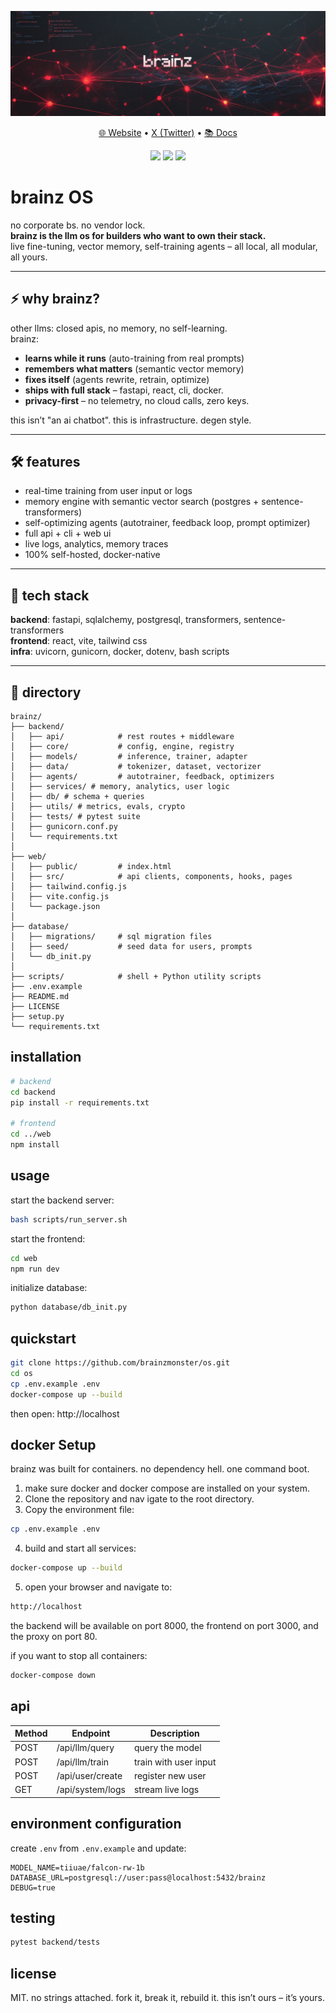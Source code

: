 <p align="center">
  <img src="./img/logo.png">
</p>

<p align="center">
  <a href="https://brainz.monster/">🌐 Website</a> •
  <a href="https://x.com/brainzmonster">X (Twitter)</a> •
  <a href="https://brainz.gitbook.io/os">📚 Docs</a>
</p>

<p align="center">
  <img src="https://img.shields.io/badge/Built_with-FastAPI-green?style=flat-square">
  <img src="https://img.shields.io/badge/Frontend-React-blue?style=flat-square">
  <img src="https://img.shields.io/badge/License-MIT-lightgrey?style=flat-square">
</p>

# brainz OS

no corporate bs. no vendor lock.  
**brainz is the llm os for builders who want to own their stack.**  
live fine-tuning, vector memory, self-training agents – all local, all modular, all yours.

---

## ⚡ why brainz?

other llms: closed apis, no memory, no self-learning.  
brainz:  
- **learns while it runs** (auto-training from real prompts)  
- **remembers what matters** (semantic vector memory)  
- **fixes itself** (agents rewrite, retrain, optimize)  
- **ships with full stack** – fastapi, react, cli, docker.  
- **privacy-first** – no telemetry, no cloud calls, zero keys.

this isn’t "an ai chatbot". this is infrastructure. degen style.

---

## 🛠 features

- real-time training from user input or logs  
- memory engine with semantic vector search (postgres + sentence-transformers)  
- self-optimizing agents (autotrainer, feedback loop, prompt optimizer)  
- full api + cli + web ui  
- live logs, analytics, memory traces  
- 100% self-hosted, docker-native

---

## 🧠 tech stack

**backend**: fastapi, sqlalchemy, postgresql, transformers, sentence-transformers  
**frontend**: react, vite, tailwind css  
**infra**: uvicorn, gunicorn, docker, dotenv, bash scripts

---

## 📂 directory

```
brainz/
├── backend/
│   ├── api/            # rest routes + middleware
│   ├── core/           # config, engine, registry
│   ├── models/         # inference, trainer, adapter
│   ├── data/           # tokenizer, dataset, vectorizer
│   ├── agents/         # autotrainer, feedback, optimizers
│ 	├── services/ # memory, analytics, user logic
│	├── db/ # schema + queries
│	├── utils/ # metrics, evals, crypto
│ 	├── tests/ # pytest suite
│   ├── gunicorn.conf.py
│   └── requirements.txt
│
├── web/
│   ├── public/         # index.html
│   ├── src/            # api clients, components, hooks, pages
│   ├── tailwind.config.js
│   ├── vite.config.js
│   └── package.json
│
├── database/
│   ├── migrations/     # sql migration files
│   ├── seed/           # seed data for users, prompts
│   └── db_init.py
│
├── scripts/            # shell + Python utility scripts
├── .env.example
├── README.md
├── LICENSE
├── setup.py
└── requirements.txt
```

## installation

```bash
# backend
cd backend
pip install -r requirements.txt

# frontend
cd ../web
npm install
```

## usage

start the backend server:

```bash
bash scripts/run_server.sh
```

start the frontend:

```bash
cd web
npm run dev
```

initialize database:

```bash
python database/db_init.py
```

## quickstart

```bash
git clone https://github.com/brainzmonster/os.git
cd os
cp .env.example .env
docker-compose up --build
```

then open: http://localhost

## docker Setup

brainz was built for containers. no dependency hell. one command boot.

1. make sure docker and docker compose are installed on your system.
2. Clone the repository and nav
igate to the root directory.
3. Copy the environment file:
```bash
cp .env.example .env
```

4. build and start all services:

```bash
docker-compose up --build
```

5. open your browser and navigate to:

```bash
http://localhost
```

the backend will be available on port 8000, the frontend on port 3000, and the proxy on port 80.

if you want to stop all containers:

```bash
docker-compose down
```

## api

| Method | Endpoint         | Description                |
|--------|------------------|----------------------------|
| POST   | /api/llm/query   | query the model            |
| POST   | /api/llm/train   | train with user input      |
| POST   | /api/user/create | register new user          |
| GET    | /api/system/logs | stream live logs           |

## environment configuration

create `.env` from `.env.example` and update:

```
MODEL_NAME=tiiuae/falcon-rw-1b
DATABASE_URL=postgresql://user:pass@localhost:5432/brainz
DEBUG=true
```

## testing

```bash
pytest backend/tests
```

## license

MIT. no strings attached.
fork it, break it, rebuild it.
this isn’t ours – it’s yours.